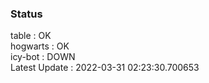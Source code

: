 ### Status


table : OK  
hogwarts : OK  
icy-bot : DOWN  
Latest Update : 2022-03-31 02:23:30.700653
